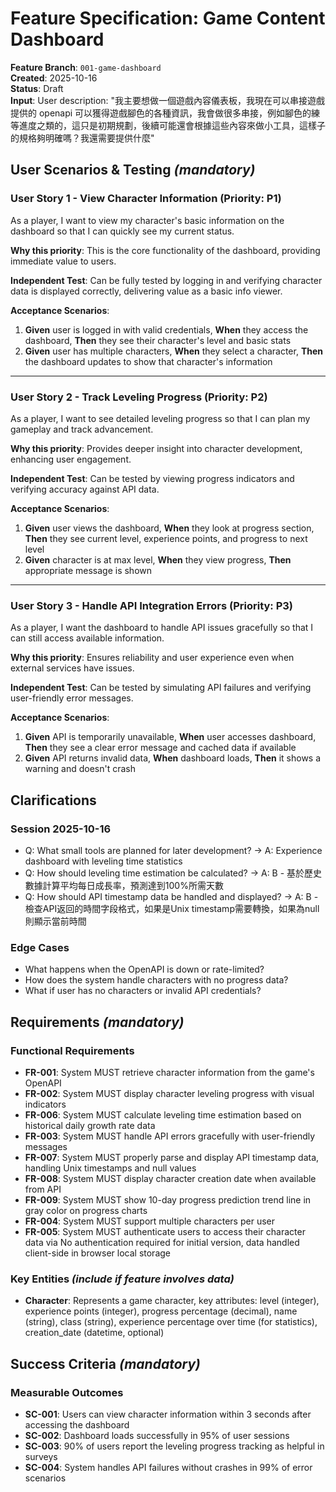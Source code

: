 # Feature Specification: Game Content Dashboard

**Feature Branch**: `001-game-dashboard`  
**Created**: 2025-10-16  
**Status**: Draft  
**Input**: User description: "我主要想做一個遊戲內容儀表板，我現在可以串接遊戲提供的 openapi 可以獲得遊戲腳色的各種資訊，我會做很多串接，例如腳色的練等進度之類的，這只是初期規劃，後續可能還會根據這些內容來做小工具，這樣子的規格夠明確嗎？我還需要提供什麼"

## User Scenarios & Testing _(mandatory)_

### User Story 1 - View Character Information (Priority: P1)

As a player, I want to view my character's basic information on the dashboard so that I can quickly see my current status.

**Why this priority**: This is the core functionality of the dashboard, providing immediate value to users.

**Independent Test**: Can be fully tested by logging in and verifying character data is displayed correctly, delivering value as a basic info viewer.

**Acceptance Scenarios**:

1. **Given** user is logged in with valid credentials, **When** they access the dashboard, **Then** they see their character's level and basic stats
2. **Given** user has multiple characters, **When** they select a character, **Then** the dashboard updates to show that character's information

---

### User Story 2 - Track Leveling Progress (Priority: P2)

As a player, I want to see detailed leveling progress so that I can plan my gameplay and track advancement.

**Why this priority**: Provides deeper insight into character development, enhancing user engagement.

**Independent Test**: Can be tested by viewing progress indicators and verifying accuracy against API data.

**Acceptance Scenarios**:

1. **Given** user views the dashboard, **When** they look at progress section, **Then** they see current level, experience points, and progress to next level
2. **Given** character is at max level, **When** they view progress, **Then** appropriate message is shown

---

### User Story 3 - Handle API Integration Errors (Priority: P3)

As a player, I want the dashboard to handle API issues gracefully so that I can still access available information.

**Why this priority**: Ensures reliability and user experience even when external services have issues.

**Independent Test**: Can be tested by simulating API failures and verifying user-friendly error messages.

**Acceptance Scenarios**:

1. **Given** API is temporarily unavailable, **When** user accesses dashboard, **Then** they see a clear error message and cached data if available
2. **Given** API returns invalid data, **When** dashboard loads, **Then** it shows a warning and doesn't crash

## Clarifications

### Session 2025-10-16

- Q: What small tools are planned for later development? → A: Experience dashboard with leveling time statistics
- Q: How should leveling time estimation be calculated? → A: B - 基於歷史數據計算平均每日成長率，預測達到100%所需天數
- Q: How should API timestamp data be handled and displayed? → A: B - 檢查API返回的時間字段格式，如果是Unix timestamp需要轉換，如果為null則顯示當前時間

### Edge Cases

- What happens when the OpenAPI is down or rate-limited?
- How does the system handle characters with no progress data?
- What if user has no characters or invalid API credentials?

## Requirements _(mandatory)_

### Functional Requirements

- **FR-001**: System MUST retrieve character information from the game's OpenAPI
- **FR-002**: System MUST display character leveling progress with visual indicators
- **FR-006**: System MUST calculate leveling time estimation based on historical daily growth rate data
- **FR-003**: System MUST handle API errors gracefully with user-friendly messages
- **FR-007**: System MUST properly parse and display API timestamp data, handling Unix timestamps and null values
- **FR-008**: System MUST display character creation date when available from API
- **FR-009**: System MUST show 10-day progress prediction trend line in gray color on progress charts
- **FR-004**: System MUST support multiple characters per user
- **FR-005**: System MUST authenticate users to access their character data via No authentication required for initial version, data handled client-side in browser local storage

### Key Entities _(include if feature involves data)_

- **Character**: Represents a game character, key attributes: level (integer), experience points (integer), progress percentage (decimal), name (string), class (string), experience percentage over time (for statistics), creation_date (datetime, optional)

## Success Criteria _(mandatory)_

### Measurable Outcomes

- **SC-001**: Users can view character information within 3 seconds after accessing the dashboard
- **SC-002**: Dashboard loads successfully in 95% of user sessions
- **SC-003**: 90% of users report the leveling progress tracking as helpful in surveys
- **SC-004**: System handles API failures without crashes in 99% of error scenarios
